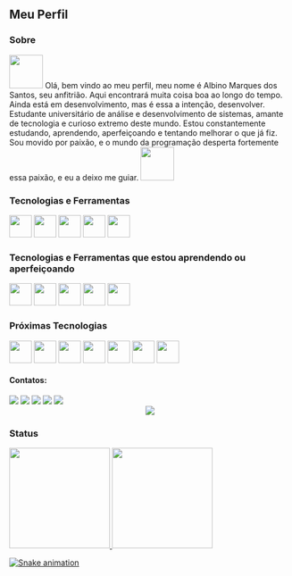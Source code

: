 ## Meu Perfil

### Sobre
<img src="https://emojipedia-us.s3.amazonaws.com/source/skype/289/vulcan-salute_1f596.png" width="60" height="60"/>
Olá, bem vindo ao meu perfil, meu nome é Albino Marques dos Santos, seu anfitrião. Aqui encontrará muita coisa boa ao longo do tempo. Ainda está em desenvolvimento, mas é essa a intenção, desenvolver. 
Estudante universitário de análise e desenvolvimento de sistemas, amante de tecnologia e curioso extremo deste mundo. Estou constantemente estudando, aprendendo, aperfeiçoando e tentando melhorar o que já fiz. Sou movido por paixão, e o mundo da programação desperta fortemente essa paixão, e eu a deixo me guiar. 
<img src="https://emojipedia-us.s3.amazonaws.com/source/skype/289/vulcan-salute_1f596.png" width="60" height="60"/>


### Tecnologias e Ferramentas

<img src="https://cdn.jsdelivr.net/gh/devicons/devicon/icons/windows8/windows8-original.svg" width="40" height="40"/> <img src="https://cdn.jsdelivr.net/gh/devicons/devicon/icons/git/git-plain.svg" width="40" height="40"/> <img src="https://cdn.jsdelivr.net/gh/devicons/devicon/icons/visualstudio/visualstudio-plain.svg" width="40" height="40"/> <img src="https://cdn.jsdelivr.net/gh/devicons/devicon/icons/github/github-original.svg" width="40" height="40"/> <img src="https://cdn.jsdelivr.net/gh/devicons/devicon/icons/linux/linux-original.svg" width="40" height="40"/>
          

### Tecnologias e Ferramentas que estou aprendendo ou aperfeiçoando

<img src="https://cdn.jsdelivr.net/gh/devicons/devicon/icons/html5/html5-plain.svg" width="40" height="40"/> <img src="https://cdn.jsdelivr.net/gh/devicons/devicon/icons/css3/css3-plain.svg" width="40" height="40"/> <img src="https://cdn.jsdelivr.net/gh/devicons/devicon/icons/javascript/javascript-plain.svg" width="40" height="40"/> <img src="https://cdn.jsdelivr.net/gh/devicons/devicon/icons/python/python-original.svg" width="40" height="40"/> <img src="https://cdn.jsdelivr.net/gh/devicons/devicon/icons/mongodb/mongodb-plain.svg" width="40" height="40"/>
          
          

### Próximas Tecnologias

<img src="https://cdn.jsdelivr.net/gh/devicons/devicon/icons/nodejs/nodejs-plain.svg" width="40" height="40"/> <img src="https://cdn.jsdelivr.net/gh/devicons/devicon/icons/react/react-original.svg" width="40" height="40"/> <img src="https://cdn.jsdelivr.net/gh/devicons/devicon/icons/angularjs/angularjs-original.svg" width="40" height="40"/> <img src="https://cdn.jsdelivr.net/gh/devicons/devicon/icons/typescript/typescript-original.svg" width="40" height="40"/> <img src="https://cdn.jsdelivr.net/gh/devicons/devicon/icons/bulma/bulma-plain.svg" width="40" height="40"/> <img src="https://cdn.jsdelivr.net/gh/devicons/devicon/icons/bootstrap/bootstrap-original.svg" width="40" heigth="40"/> <img src="https://cdn.jsdelivr.net/gh/devicons/devicon/icons/postgresql/postgresql-plain.svg" width="40" height="40"/>
          
          

#### Contatos:

<div>
<a href = "mailto:albinomarques01@gmail.com"><img src="https://img.shields.io/badge/Gmail-D14836?style=for-the-badge&logo=gmail&logoColor=white" target="_blank"></a>
<a href="https://www.linkedin.com/in/albino-marques-22576a231/" target="_blank"><img src="https://img.shields.io/badge/-LinkedIn-%230077B5?style=for-the-badge&logo=linkedin&logoColor=white" target="_blank"></a>   
<a href="https://wa.me/5554936181097" target="_blank"><img src="https://img.shields.io/badge/WhatsApp-25D366?style=for-the-badge&logo=whatsapp&logoColor=white" target="_blank"></a>
<a href="https://t.me/albino_marques01" target="_blank"><img src="https://img.shields.io/badge/Telegram-2CA5E0?style=for-the-badge&logo=telegram&logoColor=white" target="_blank"></a>
<a href="https://www.instagram.com/albino_marques01/" target="_blank"><img src="https://img.shields.io/badge/-Instagram-%23E4405F?style=for-the-badge&logo=instagram&logoColor=white" target="_blank"></a>
</div>

<center><img src="https://www.alura.com.br/artigos/assets/como-criar-um-readme-para-seu-perfil-github/imagem14.gif"/></center>

### Status

<div>
<a href="https://github.com/Albino-Marques">
<img height="180em" src="https://github-readme-stats.vercel.app/api/top-langs/?username=Albino-Marques&layout=compact&langs_count=7&theme=nord"/>
<img height="180em" src="https://github-readme-stats.vercel.app/api?username=Albino-Marques&show_icons=true&theme=nord&include_all_commits=true&count_private=true"/>
</div>

![Snake animation](https://github.com/Albino-Marques/Albino-Marques/blob/output/github-contribution-grid-snake.svg)
